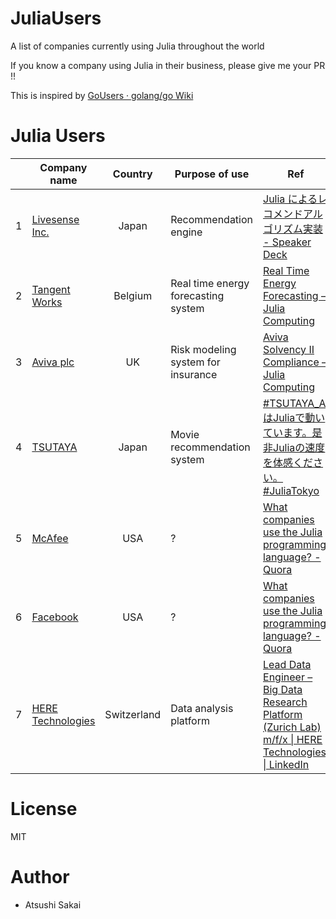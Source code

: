 # JuliaUsers
A list of companies currently using Julia throughout the world

If you know a company using Julia in their business, please give me your PR !!

This is inspired by [GoUsers · golang/go Wiki](https://github.com/golang/go/wiki/GoUsers#japan)

# Julia Users

|| Company name   | Country        | Purpose of use | Ref  |
|-| ------------- |:-------------:|------------|-----|
|1| [Livesense Inc.](https://www.livesense.co.jp/) | Japan			| Recommendation engine | [Julia によるレコメンドアルゴリズム実装 \- Speaker Deck](https://speakerdeck.com/livesense/julia-niyorurekomentoarukorisumushi-zhuang)|
|2| [Tangent Works](http://www.tangent.works/)|Belgium| Real time energy forecasting system|[Real Time Energy Forecasting – Julia Computing](https://juliacomputing.com/case-studies/tangent-works.html)|
|3| [Aviva plc](https://www.aviva.com/)|UK|Risk modeling system for insurance|[Aviva Solvency II Compliance – Julia Computing](https://juliacomputing.com/case-studies/aviva.html)|
|4| [TSUTAYA](https://tsutaya.ai/)|Japan|Movie recommendation system|[#TSUTAYA_AI はJuliaで動いています。是非Juliaの速度を体感ください。  #JuliaTokyo](https://twitter.com/hyper0dietter/status/1053641348903919616)|
|5| [McAfee](https://www.mcafee.com/en-us/index.html)|USA| ? |[What companies use the Julia programming language? \- Quora](https://www.quora.com/What-companies-use-the-Julia-programming-language)|
|6| [Facebook](https://www.facebook.com/)|USA| ? |[What companies use the Julia programming language? \- Quora](https://www.quora.com/What-companies-use-the-Julia-programming-language)|
|7| [HERE Technologies](https://www.here.com/en)|Switzerland| Data analysis platform |[Lead Data Engineer – Big Data Research Platform \(Zurich Lab\) m/f/x \| HERE Technologies \| LinkedIn](https://www.linkedin.com/jobs/view/950447986/)|

# License

MIT

# Author

- Atsushi Sakai


